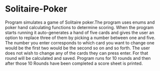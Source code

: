 # Solitaire-Poker

Program simulates a game of Solitaire poker.The program uses enums and poker hand calculating functions to determine scoring. When the program starts running  it auto-generates a hand of five cards and gives the user an option to replace three of them by picking a number between one and five. The number you enter corresponds to which card you want to change one would be the first two would be the second so on and so forth. The user does not wish to change any of the cards they can press enter. For that round will be calculated and saved. Program runs for 10 rounds and then after those 10 Rounds have been completed a score sheet is printed. 
